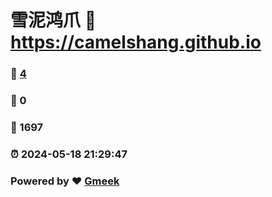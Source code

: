 # 雪泥鸿爪 :link: https://camelshang.github.io 
### :page_facing_up: [4](https://camelshang.github.io/tag.html) 
### :speech_balloon: 0 
### :hibiscus: 1697 
### :alarm_clock: 2024-05-18 21:29:47 
### Powered by :heart: [Gmeek](https://github.com/Meekdai/Gmeek)

